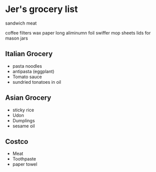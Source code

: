 # Jer's grocery list

sandwich meat

coffee filters
wax paper
long aliminumn foil
swiffer mop sheets
lids for mason jars

## Italian Grocery

- pasta noodles
- antipasta (eggplant)
- Tomato sauce
- sundried tonatoes in oil

## Asian Grocery

- sticky rice
- Udon
- Dumplings
- sesame oil

## Costco

- Meat
- Toothpaste
- paper towel

